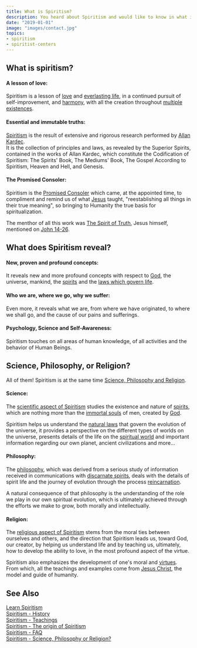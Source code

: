 ```yaml
---
title: What is Spiritism?
description: You heard about Spiritism and would like to know in what it is? We will try to answer your questions.
date: "2019-01-01"
image: "images/contact.jpg"
topics:
- spiritism
- spiritist-centers
---
```


## What is spiritism?

#### A lesson of love:
Spiritism is a lesson of [love](/divine-laws/love) and [everlasting life](/about/immortal-spirit), 
in a continued pursuit of self-improvement, and [harmony](/divine-laws/harmony),
with all the creation throughout [multiple existences](/about/reincarnation).  

#### Essential and immutable truths:
[Spiritism](/spiritism) is the result of extensive and rigorous research performed by [Allan Kardec](/bio/allan-kardec).  
It is the collection of principles and laws, as revealed by the Superior Spirits,
contained in the works of Allan Kardec, which constitute the Codification of Spiritism: The Spirits' Book, The Mediums' Book, The Gospel According to Spiritism, Heaven and Hell, and Genesis.  

#### The Promised Consoler:
Spiritism is the [Promised Consoler](/about/consoler) which came, at the appointed time, 
to compliment and remind us of what [Jesus](/bio/jesus) taught, 
"reestablishing all things in their true meaning", so bringing to Humanity the true basis for spiritualization.  

The menthor of all this work was [The Spirit of Truth](/about/spirit-of-truth), Jesus himself, 
mentioned on [John 14-26](/gospel/john/14-26/).

## What does Spiritism reveal?  

#### New, proven and profound concepts:
It reveals new and more profound concepts with respect to [God](/about/god), the universe, mankind, 
the [spirits](/about/superior-spirits) and the [laws which govern life](/divine-laws).

#### Who we are, where we go, why we suffer:
Even more, it reveals what we are, from where we have originated, to where we shall go, and the cause of our pains and sufferings.  

#### Psychology, Science and Self-Awareness:
Spiritism touches on all areas of human knowledge, of all activities and the behavior of Human Beings.

## Science, Philosophy, or Religion?
All of them! Spiritism is at the same time [Science, Philosophy and Religion](/spiritism/science-philosophy-religion).

#### Science:
The [scientific aspect of Spiritism](../science) studies the existence and nature of [spirits](/about/spirit), which are nothing 
more than the [immortal souls](/about/immortal-spirit) of men, created by [God](/about/god).

Spiritism helps us understand the [natural laws](/divine-laws) that govern the evolution of the universe, 
it provides a perspective on the different types of worlds on the universe,
presents details of the life on the [spiritual world](/about/spiritual-world) and
important information regarding our own planet, ancient civilizations and more...

#### Philosophy:
The [philosophy](../philosophy), which was derived from a serious study of information received in communications 
with [discarnate spirits](/about/discarnate), deals with the details of spirit life and the journey of evolution through the process 
[reincarnation](/about/reincarnation). 

A natural consequence of that philosophy is the understanding of the role we play in our own spiritual evolution,
which is ultimately achieved through the efforts we make to grow, both morally and intellectually.


#### Religion:
The [religious aspect of Spiritism](../religion) stems from the moral ties between ourselves and others,
and the direction that Spiritism leads us, toward God, our creator, by helping us understand life and 
by teaching us, ultimately, how to develop the ability to love, in the most profound aspect of the virtue.

Spiritism also emphasizes the development of one's moral and [virtues](/virtues). From which, all the teachings
and examples come from [Jesus Christ](/about/jesus), the model and guide of humanity.


## See Also
[Learn Spiritism](../learn)  
[Spiritism - History](../history)  
[Spiritism - Teachings](../teachings)  
[Spiritism - The origin of Spiritism](../origin)  
[Spiritism - FAQ](../faq)  
[Spiritism - Science, Philosophy or Religion?](../science-philosophy-religion)  

